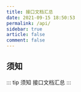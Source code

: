 ```yaml
---
title: 接口文档汇总
date: 2021-09-15 18:50:53
permalink: /api/
sidebar: true
article: false
comment: false
---
```



## 须知

::: tip 须知
接口文档汇总
:::
